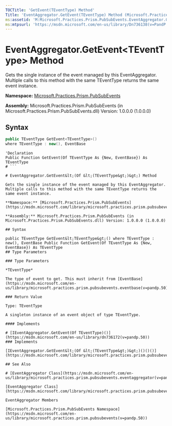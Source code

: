```yaml
---
TOCTitle: 'GetEvent(TEventType) Method'
Title: 'EventAggregator.GetEvent(TEventType) Method (Microsoft.Practices.Prism.PubSubEvents)'
ms:assetid: 'M:Microsoft.Practices.Prism.PubSubEvents.EventAggregator.GetEvent\`\`1'
ms:mtpsurl: 'https://msdn.microsoft.com/en-us/library/Dn736138(v=PandP.50)'
---
```


# EventAggregator.GetEvent&lt;TEventType&gt; Method

Gets the single instance of the event managed by this EventAggregator. Multiple calls to this method with the same TEventType returns the same event instance.

**Namespace:** [Microsoft.Practices.Prism.PubSubEvents](https://msdn.microsoft.com/en-us/library/microsoft.practices.prism.pubsubevents(v=pandp.50))

**Assembly:** Microsoft.Practices.Prism.PubSubEvents (in Microsoft.Practices.Prism.PubSubEvents.dll) Version: 1.0.0.0 (1.0.0.0)

## Syntax

```C#
public TEventType GetEvent<TEventType>()
where TEventType : new(), EventBase
```

```VB
'Declaration
Public Function GetEvent(Of TEventType As {New, EventBase}) As TEventType
# ```

# EventAggregator.GetEvent&lt;(Of &lt;(TEventType&gt;)&gt;) Method

Gets the single instance of the event managed by this EventAggregator. Multiple calls to this method with the same TEventType returns the same event instance.

**Namespace:** [Microsoft.Practices.Prism.PubSubEvents](https://msdn.microsoft.com/library/microsoft.practices.prism.pubsubevents)
**Assembly:** Microsoft.Practices.Prism.PubSubEvents (in Microsoft.Practices.Prism.PubSubEvents.dll) Version: 1.0.0.0 (1.0.0.0)

## Syntax

public TEventType GetEvent&lt;TEventType&gt;() where TEventType : new(), EventBase Public Function GetEvent(Of TEventType As {New, EventBase}) As TEventType
## Type Parameters

### Type Parameters

*TEventType*

The type of event to get. This must inherit from [EventBase](https://msdn.microsoft.com/en-us/library/microsoft.practices.prism.pubsubevents.eventbase(v=pandp.50)).

### Return Value

Type: TEventType

A singleton instance of an event object of type TEventType.

#### Implements

# [IEventAggregator.GetEvent(Of TEventType)()](https://msdn.microsoft.com/en-us/library/dn736172(v=pandp.50)) 
### Implements

[IEventAggregator.GetEvent&lt;(Of &lt;(TEventType&gt;)&gt;)()()()](https://msdn.microsoft.com/library/microsoft.practices.prism.pubsubevents.ieventaggregator.getevent%60%601)

## See Also

# [EventAggregator Class](https://msdn.microsoft.com/en-us/library/microsoft.practices.prism.pubsubevents.eventaggregator(v=pandp.50))

[EventAggregator Class](https://msdn.microsoft.com/library/microsoft.practices.prism.pubsubevents.eventaggregator)

EventAggregator Members 

[Microsoft.Practices.Prism.PubSubEvents Namespace](https://msdn.microsoft.com/en-us/library/microsoft.practices.prism.pubsubevents(v=pandp.50))
